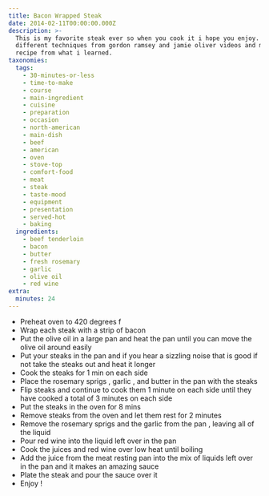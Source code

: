 ```yaml
---
title: Bacon Wrapped Steak
date: 2014-02-11T00:00:00.000Z
description: >-
  This is my favorite steak ever so when you cook it i hope you enjoy. i learned
  different techniques from gordon ramsey and jamie oliver videos and made this
  recipe from what i learned.
taxonomies:
  tags:
    - 30-minutes-or-less
    - time-to-make
    - course
    - main-ingredient
    - cuisine
    - preparation
    - occasion
    - north-american
    - main-dish
    - beef
    - american
    - oven
    - stove-top
    - comfort-food
    - meat
    - steak
    - taste-mood
    - equipment
    - presentation
    - served-hot
    - baking
  ingredients:
    - beef tenderloin
    - bacon
    - butter
    - fresh rosemary
    - garlic
    - olive oil
    - red wine
extra:
  minutes: 24
---
```

 - Preheat oven to 420 degrees f
 - Wrap each steak with a strip of bacon
 - Put the olive oil in a large pan and heat the pan until you can move the olive oil around easily
 - Put your steaks in the pan and if you hear a sizzling noise that is good if not take the steaks out and heat it longer
 - Cook the steaks for 1 min on each side
 - Place the rosemary sprigs , garlic , and butter in the pan with the steaks
 - Flip steaks and continue to cook them 1 minute on each side until they have cooked a total of 3 minutes on each side
 - Put the steaks in the oven for 8 mins
 - Remove steaks from the oven and let them rest for 2 minutes
 - Remove the rosemary sprigs and the garlic from the pan , leaving all of the liquid
 - Pour red wine into the liquid left over in the pan
 - Cook the juices and red wine over low heat until boiling
 - Add the juice from the meat resting pan into the mix of liquids left over in the pan and it makes an amazing sauce
 - Plate the steak and pour the sauce over it
 - Enjoy !
